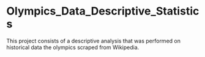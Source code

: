 # Olympics_Data_Descriptive_Statistics
This project consists of a descriptive analysis that was performed on historical data the olympics scraped from Wikipedia.
